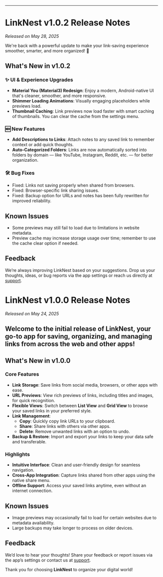 
---
# LinkNest v1.0.2 Release Notes
*Released on May 28, 2025*

We're back with a powerful update to make your link-saving experience smoother, smarter, and more organized! 🚀

## What's New in v1.0.2

### ✨ UI & Experience Upgrades
- **Material You (Material3) Redesign**: Enjoy a modern, Android-native UI that's cleaner, smoother, and more responsive.
- **Shimmer Loading Animations**: Visually engaging placeholders while previews load.
- **Thumbnail Caching**: Link previews now load faster with smart caching of thumbnails. You can clear the cache from the settings menu.

### 🆕 New Features
- **Add Descriptions to Links**: Attach notes to any saved link to remember context or add quick thoughts.
- **Auto-Categorized Folders**: Links are now automatically sorted into folders by domain — like YouTube, Instagram, Reddit, etc. — for better organization.

### 🛠 Bug Fixes
- Fixed: Links not saving properly when shared from browsers.
- Fixed: Browser-specific link sharing issues.
- Fixed: Backup option for URLs and notes has been fully rewritten for improved reliability.

## Known Issues
- Some previews may still fail to load due to limitations in website metadata.
- Preview cache may increase storage usage over time; remember to use the cache clear option if needed.

## Feedback
We’re always improving LinkNest based on your suggestions. Drop us your thoughts, ideas, or bug reports via the app settings or reach us directly at [support](mailto:dpsonawane789@gmail.com).


# LinkNest v1.0.0 Release Notes

*Released on May 24, 2025*

Welcome to the initial release of **LinkNest**, your go-to app for saving, organizing, and managing links from across the web and other apps!
---
## What's New in v1.0.0

### Core Features
- **Link Storage**: Save links from social media, browsers, or other apps with ease.
- **URL Previews**: View rich previews of links, including titles and images, for quick recognition.
- **Flexible Views**: Switch between **List View** and **Grid View** to browse your saved links in your preferred style.
- **Link Management**:
    - **Copy**: Quickly copy link URLs to your clipboard.
    - **Share**: Share links with others via other apps.
    - **Delete**: Remove unwanted links with an option to undo.
- **Backup & Restore**: Import and export your links to keep your data safe and transferable.

### Highlights
- **Intuitive Interface**: Clean and user-friendly design for seamless navigation.
- **Cross-App Integration**: Capture links shared from other apps using the native share menu.
- **Offline Support**: Access your saved links anytime, even without an internet connection.

## Known Issues
- Image previews may occasionally fail to load for certain websites due to metadata availability.
- Large backups may take longer to process on older devices.

## Feedback
We’d love to hear your thoughts! Share your feedback or report issues via the app’s settings or contact us at [support](mailto:dpsonawane789@gmail.com).

Thank you for choosing **LinkNest** to organize your digital world!